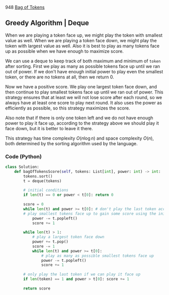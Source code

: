 948 [Bag of Tokens](https://leetcode.com/problems/bag-of-tokens/)

## Greedy Algorithm | Deque
When we are playing a token face up, we might play the token with smallest value as well. When we are playing a token face down, we might play the token with largest value as well. Also it is best to play as many tokens face up as possible when we have enough to maximize score.

We can use a deque to keep track of both maximum and minimum of `token` after sorting. First we play as many as possible tokens face up until we ran out of power. If we don't have enough initial power to play even the smallest token, or there are no tokens at all, then we return 0.

Now we have a positive score. We play one largest token face down, and then continue to play smallest tokens face up until we ran out of power. This strategy ensures that at least we will not lose score after each round, so we always have at least one score to play next round. It also uses the power as efficiently as possible, so this strategy maximizes the score.

Also note that if there is only one token left and we do not have enough power to play it face up, according to the strategy above we should play it face down, but it is better to leave it there.

This strategy has time complexity $O(n\log n)$ and space complexity $O(n),$ both determined by the sorting algorithm used by the language.

### Code (Python)
```python
class Solution:
    def bagOfTokensScore(self, tokens: List[int], power: int) -> int:
        tokens.sort()
        t = deque(tokens)
        
        # initial conditions
        if len(t) == 0 or power < t[0]: return 0
        
        score = 0
        while len(t) and power >= t[0]: # don't play the last token according to strategy
        # play smallest tokens face up to gain some score using the initial power
            power -= t.popleft()
            score += 1
            
        while len(t) > 1:
            # play a largest token face down
            power += t.pop()
            score -= 1
            while len(t) and power >= t[0]:
                # play as many as possible smallest tokens face up
                power -= t.popleft()
                score += 1
        
        # only play the last token if we can play it face up
        if len(token) == 1 and power > t[0]: score += 1
        
        return score
```
